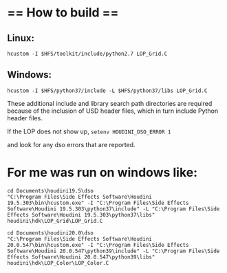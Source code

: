 # == How to build ==
## Linux:
`hcustom -I $HFS/toolkit/include/python2.7 LOP_Grid.C`

## Windows:

`hcustom -I $HFS/python37/include -L $HFS/python37/libs LOP_Grid.C`

These additional include and library search path directories are required
because of the inclusion of USD header files, which in turn include Python
header files.

If the LOP does not show up, 
`setenv HOUDINI_DSO_ERROR 1`

and look for any dso errors that are reported.

# For me was run on windows like:
```
cd Documents\houdini19.5\dso
"C:\Program Files\Side Effects Software\Houdini 19.5.303\bin\hcustom.exe" -I "C:\Program Files\Side Effects Software\Houdini 19.5.303\python37\include" -L "C:\Program Files\Side Effects Software\Houdini 19.5.303\python37\libs" houdini\hdk\LOP_Grid\LOP_Grid.C
```

```
cd Documents\houdini20.0\dso
"C:\Program Files\Side Effects Software\Houdini 20.0.547\bin\hcustom.exe" -I "C:\Program Files\Side Effects Software\Houdini 20.0.547\python39\include" -L "C:\Program Files\Side Effects Software\Houdini 20.0.547\python39\libs" houdini\hdk\LOP_Color\LOP_Color.C
```